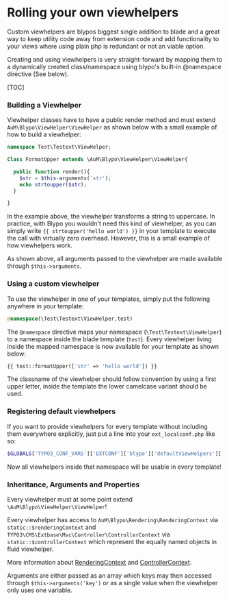 # Rolling your own viewhelpers

Custom viewhelpers are blypos biggest single addition to blade and a great way to keep utility code away from extension code and add functionality to your views where using plain php is redundant or not an viable option.

Creating and using viewhelpers is very straight-forward by mapping them to a dynamically created class/namespace using blypo's built-in @namespace directive (See below).

[TOC]

### Building a Viewhelper

Viewhelper classes have to have a public render method and must extend `AuM\Blypo\ViewHelper\ViewHelper` as shown below with a small example of how to build a viewhelper:

```php
namespace Test\Testext\ViewHelper;

Class FormatUpper extends \AuM\Blypo\ViewHelper\ViewHelper{

  public function render(){
    $str = $this-arguments('str');
    echo strtoupper($str);
  }

}
```
In the example above, the viewhelper transforms a string to uppercase. In practice, with Blypo you wouldn't need this kind of viewhelper, as you can simply write `{{ strtoupper('hello world') }}` in your template to execute the call with virtually zero overhead. However, this is a small example of how viewhelpers work.

As shown above, all arguments passed to the viewhelper are made available through `$this->arguments`.

### Using a custom viewhelper

To use the viewhelper in one of your templates, simply put the following anywhere in your template:

```php
@namespace(\Test\Testext\ViewHelper,test)
```

The `@namespace` directive maps your namespace (`\Test\Testext\ViewHelper`) to a namespace inside the blade template (`test`). Every viewhelper living inside the mapped namespace is now available for your template as shown below:

```php
{{ test::formatUpper(['str' => 'hello world']) }}
```

The classname of the viewhelper should follow convention by using a first upper letter, inside the template the lower camelcase variant should be used.

### Registering default viewhelpers

If you want to provide viewhelpers for every template without including them everywhere explicitly, just put a line into your `ext_localconf.php` like so:

```php
$GLOBALS['TYPO3_CONF_VARS']['EXTCONF']['blypo']['defaultViewHelpers']['test'] = '\Test\Testext\ViewHelper';
```

Now all viewhelpers inside that namespace will be usable in every template!

### Inheritance, Arguments and Properties

Every viewhelper must at some point extend `\AuM\Blypo\ViewHelper\ViewHelper`!

Every viewhelper has access to `AuM\Blypo\Rendering\RenderingContext` via `static::$renderingContext` and `TYPO3\CMS\Extbase\Mvc\Controller\ControllerContext` via `static::$controllerContext` which represent the equally named objects in fluid viewhelper.

More information about [RenderingContext](https://typo3.org/api/typo3cms/class_t_y_p_o3_1_1_c_m_s_1_1_fluid_1_1_core_1_1_rendering_1_1_rendering_context.html) and [ControllerContext](https://typo3.org/api/typo3cms/class_t_y_p_o3_1_1_c_m_s_1_1_extbase_1_1_mvc_1_1_controller_1_1_controller_context.html).

Arguments are either passed as an array which keys may then accessed through `$this->arguments('key')` or as a single value when the viewhelper only uses one variable.
